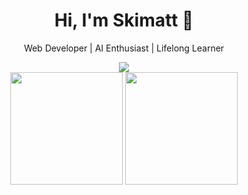 <h1 align="center">Hi, I'm Skimatt 👋</h1>
<p align="center">Web Developer | AI Enthusiast | Lifelong Learner</p>

<div align="center">
  <img src="https://capsule-render.vercel.app/api?type=waving&color=0F2027,203A43,2C5364&height=200&section=header&text=Welcome%20to%20my%20GitHub!&fontColor=ffffff&fontSize=30&fontAlignY=40" />
</div>



<div align="center">
  
  <!-- Most Used Languages -->
  <img src="https://github-readme-stats.vercel.app/api/top-langs/?username=Skimatt&layout=compact&theme=tokyonight&hide_border=true" height="180"/>
  
  <!-- Streak Stats -->
  <img src="https://streak-stats.demolab.com/?user=Skimatt&theme=tokyonight&hide_border=true" height="180"/>

</div>
